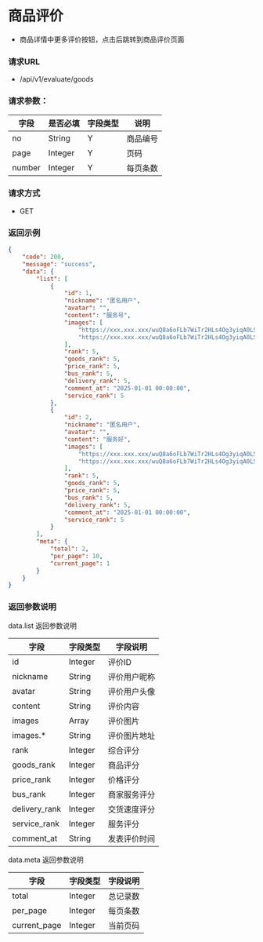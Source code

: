 # 商品评价

* 商品详情中更多评价按钮，点击后跳转到商品评价页面

### 请求URL

* /api/v1/evaluate/goods

### 请求参数：

| 字段     | 是否必填    | 字段类型 | 说明   |
|--------|---------|------|------|
| no     | String  | Y    | 商品编号 |
| page   | Integer | Y    | 页码   |
| number | Integer | Y    | 每页条数 |



### 请求方式
* GET

### 返回示例

```json
{
    "code": 200,
    "message": "success",
    "data": {
        "list": [
            {
                "id": 1,
                "nickname": "匿名用户",
                "avatar": "",
                "content": "服务号",
                "images": [
                    "https://xxx.xxx.xxx/wuQ8a6oFLb7WiTr2HLs4Og3yiqA0LS61XGcG130m.jpeg",
                    "https://xxx.xxx.xxx/wuQ8a6oFLb7WiTr2HLs4Og3yiqA0LS61XGcG130m.jpeg"
                ],
                "rank": 5,
                "goods_rank": 5,
                "price_rank": 5,
                "bus_rank": 5,
                "delivery_rank": 5,
                "comment_at": "2025-01-01 00:00:00",
                "service_rank": 5
            },
            {
                "id": 2,
                "nickname": "匿名用户",
                "avatar": "",
                "content": "服务好",
                "images": [
                    "https://xxx.xxx.xxx/wuQ8a6oFLb7WiTr2HLs4Og3yiqA0LS61XGcG130m.jpeg",
                    "https://xxx.xxx.xxx/wuQ8a6oFLb7WiTr2HLs4Og3yiqA0LS61XGcG130m.jpeg"
                ],
                "rank": 5,
                "goods_rank": 5,
                "price_rank": 5,
                "bus_rank": 5,
                "delivery_rank": 5,
                "comment_at": "2025-01-01 00:00:00",
                "service_rank": 5
            }
        ],
        "meta": {
            "total": 2,
            "per_page": 10,
            "current_page": 1
        }
    }
}
```


### 返回参数说明

data.list 返回参数说明

| 字段            | 字段类型    | 字段说明   |
|---------------|---------|--------|
| id            | Integer | 评价ID   |
| nickname      | String  | 评价用户昵称 |
| avatar        | String  | 评价用户头像 |
| content       | String  | 评价内容   |
| images        | Array   | 评价图片   |
| images.*      | String  | 评价图片地址 |
| rank          | Integer | 综合评分   |
| goods_rank    | Integer | 商品评分   |
| price_rank    | Integer | 价格评分   |
| bus_rank      | Integer | 商家服务评分 |
| delivery_rank | Integer | 交货速度评分 |
| service_rank  | Integer | 服务评分   |
| comment_at    | String  | 发表评价时间 |

data.meta 返回参数说明

| 字段           | 字段类型    | 字段说明 |
|--------------|---------|------|
| total        | Integer | 总记录数 |
| per_page     | Integer | 每页条数 |
| current_page | Integer | 当前页码 |
